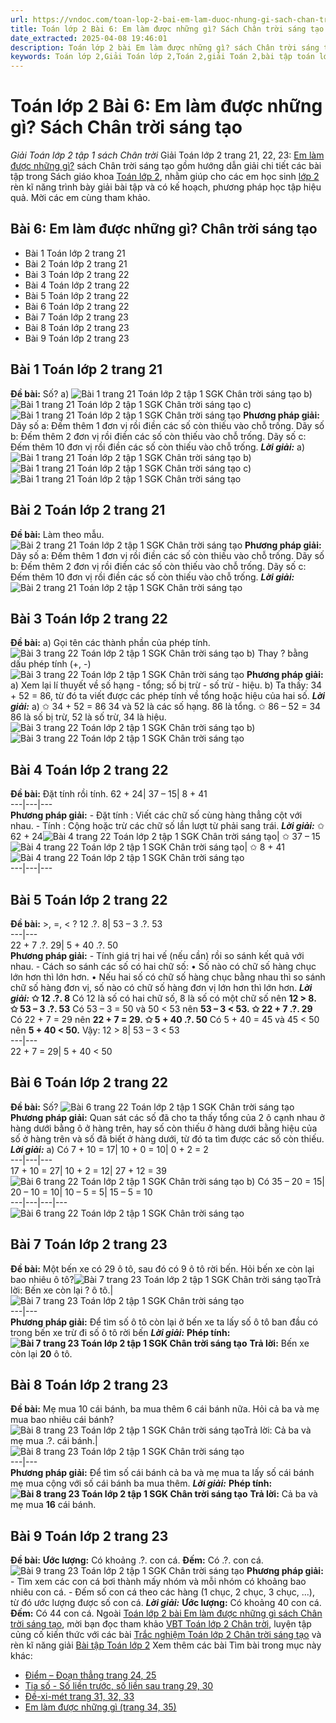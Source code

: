 ```yaml
---
url: https://vndoc.com/toan-lop-2-bai-em-lam-duoc-nhung-gi-sach-chan-troi-sang-tao-234830
title: Toán lớp 2 Bài 6: Em làm được những gì? Sách Chân trời sáng tạo - Giải Toán lớp 2 tập 1 sách Chân trời - VnDoc.com
date_extracted: 2025-04-08 19:46:01
description: Toán lớp 2 bài Em làm được những gì? sách Chân trời sáng tạo với hướng dẫn chi tiết lời giải giúp cho các em học sinh tham khảo, ôn tập, củng cố kỹ năng giải Toán lớp 2.
keywords: Toán lớp 2,Giải Toán lớp 2,Toán 2,giải Toán 2,bài tập toán lớp 2,toan lop 2,toán lớp 2 tập 1,toán lớp 2 tập 2,toán 2 tập 1,toán 2 tập 2,học toán lớp 2,toán lớp 2 sách Chân trời,toán lớp 2 chân trời sáng tạo,Sách giáo khoa lớp 2 Chân trời sáng tạo,giải toán lớp 2 chân trời sáng tạo
---
```


# Toán lớp 2 Bài 6: Em làm được những gì? Sách Chân trời sáng tạo
 _Giải Toán lớp 2 tập 1 sách Chân trời_
Giải Toán lớp 2 trang 21, 22, 23: [Em làm được những gì?](<https://vndoc.com/toan-lop-2-bai-em-lam-duoc-nhung-gi-sach-chan-troi-sang-tao-234830>) sách Chân trời sáng tạo gồm hướng dẫn giải chi tiết các bài tập trong  Sách giáo khoa [Toán lớp 2](<https://vndoc.com/toan-lop2> "Toán lớp 2"), nhằm giúp cho các em học sinh [lớp 2](<https://vndoc.com/tai-lieu-hoc-tap-lop2>) rèn kĩ năng trình bày giải bài tập và có kế hoạch, phương pháp học tập hiệu quả. Mời các em cùng tham khảo.
## **Bài 6: Em làm được những gì? Chân trời sáng tạo**
  * Bài 1 Toán lớp 2 trang 21
  * Bài 2 Toán lớp 2 trang 21
  * Bài 3 Toán lớp 2 trang 22
  * Bài 4 Toán lớp 2 trang 22 
  * Bài 5 Toán lớp 2 trang 22
  * Bài 6 Toán lớp 2 trang 22
  * Bài 7 Toán lớp 2 trang 23
  * Bài 8 Toán lớp 2 trang 23 
  * Bài 9 Toán lớp 2 trang 23

## Bài 1 Toán lớp 2 trang 21
**Đề bài:** Số?
a\)
![Bài 1 trang 21 Toán lớp 2 tập 1 SGK Chân trời sáng tạo](https://i.vdoc.vn/data/image/2021/06/09/bai-1-toan-lop-2-trang-21-tap-1-chan-troi-anh-so-1.jpg)
b\)
![Bài 1 trang 21 Toán lớp 2 tập 1 SGK Chân trời sáng tạo](https://i.vdoc.vn/data/image/2021/06/09/bai-1-toan-lop-2-trang-21-tap-1-chan-troi-anh-so-2.jpg)
c\)
![Bài 1 trang 21 Toán lớp 2 tập 1 SGK Chân trời sáng tạo](https://i.vdoc.vn/data/image/2021/06/09/bai-1-toan-lop-2-trang-21-tap-1-chan-troi-anh-so-3.jpg)
**Phương pháp giải:**
Dãy số a: Đếm thêm 1 đơn vị rồi điền các số còn thiếu vào chỗ trống.
Dãy số b: Đếm thêm 2 đơn vị rồi điền các số còn thiếu vào chỗ trống.
Dãy số c: Đếm thêm 10 đơn vị rồi điền các số còn thiếu vào chỗ trống.
_**Lời giải:**_
a\)
![Bài 1 trang 21 Toán lớp 2 tập 1 SGK Chân trời sáng tạo](https://i.vdoc.vn/data/image/2021/06/09/bai-1-toan-lop-2-trang-21-tap-1-chan-troi-anh-so-4.jpg)
b\)
![Bài 1 trang 21 Toán lớp 2 tập 1 SGK Chân trời sáng tạo](https://i.vdoc.vn/data/image/2021/06/09/bai-1-toan-lop-2-trang-21-tap-1-chan-troi-anh-so-5.jpg)
c\)
![Bài 1 trang 21 Toán lớp 2 tập 1 SGK Chân trời sáng tạo](https://i.vdoc.vn/data/image/2021/06/09/bai-1-toan-lop-2-trang-21-tap-1-chan-troi-anh-so-6.jpg)
## Bài 2 Toán lớp 2 trang 21
**Đề bài:** Làm theo mẫu.
![Bài 2 trang 21 Toán lớp 2 tập 1 SGK Chân trời sáng tạo](https://i.vdoc.vn/data/image/2021/06/09/bai-2-toan-lop-2-trang-21-tap-1-chan-troi-anh-so-1.jpg)
**Phương pháp giải:**
Dãy số a: Đếm thêm 1 đơn vị rồi điền các số còn thiếu vào chỗ trống.
Dãy số b: Đếm thêm 2 đơn vị rồi điền các số còn thiếu vào chỗ trống.
Dãy số c: Đếm thêm 10 đơn vị rồi điền các số còn thiếu vào chỗ trống.
_**Lời giải:**_
![Bài 2 trang 21 Toán lớp 2 tập 1 SGK Chân trời sáng tạo](https://i.vdoc.vn/data/image/2021/06/09/bai-2-toan-lop-2-trang-21-tap-1-chan-troi-anh-so-2.jpg)
## Bài 3 Toán lớp 2 trang 22
**Đề bài:**
a\) Gọi tên các thành phần của phép tính.
![Bài 3 trang 22 Toán lớp 2 tập 1 SGK Chân trời sáng tạo](https://i.vdoc.vn/data/image/2021/06/09/bai-3-toan-lop-2-trang-21-tap-1-chan-troi-anh-so-1.jpg)
b\) Thay ? bằng dấu phép tính \(+, -\)
![Bài 3 trang 22 Toán lớp 2 tập 1 SGK Chân trời sáng tạo](https://i.vdoc.vn/data/image/2021/06/09/bai-3-toan-lop-2-trang-21-tap-1-chan-troi-anh-so-2.jpg)
**Phương pháp giải:**
a\) Xem lại lí thuyết về số hạng - tổng; số bị trừ - số trừ - hiệu.
b\) Ta thấy: 34 + 52 = 86, từ đó ta viết được các phép tính về tổng hoặc hiệu của hai số.
_**Lời giải:**_
a\) ✩ 34 + 52 = 86
34 và 52 là các số hạng. 86 là tổng.
✩ 86 – 52 = 34
86 là số bị trừ, 52 là số trừ, 34 là hiệu.
![Bài 3 trang 22 Toán lớp 2 tập 1 SGK Chân trời sáng tạo](https://i.vdoc.vn/data/image/2021/06/09/bai-3-toan-lop-2-trang-21-tap-1-chan-troi-anh-so-3.jpg)
b\)
![Bài 3 trang 22 Toán lớp 2 tập 1 SGK Chân trời sáng tạo](https://i.vdoc.vn/data/image/2021/06/09/bai-3-toan-lop-2-trang-21-tap-1-chan-troi-anh-so-4.jpg)
## Bài 4 Toán lớp 2 trang 22
**Đề bài:** Đặt tính rồi tính.
62 + 24| 37 – 15| 8 + 41  
---|---|---  
**Phương pháp giải:**
\- Đặt tính : Viết các chữ số cùng hàng thẳng cột với nhau.
\- Tính : Cộng hoặc trừ các chữ số lần lượt từ phải sang trái.
_**Lời giải:**_
✩ 62 + 24![Bài 4 trang 22 Toán lớp 2 tập 1 SGK Chân trời sáng tạo](https://i.vdoc.vn/data/image/2021/06/09/bai-4-toan-lop-2-trang-21-tap-1-chan-troi-anh-so-1.jpg)| ✩ 37 – 15![Bài 4 trang 22 Toán lớp 2 tập 1 SGK Chân trời sáng tạo](https://i.vdoc.vn/data/image/2021/06/09/bai-4-toan-lop-2-trang-21-tap-1-chan-troi-anh-so-3.jpg)| ✩ 8 + 41![Bài 4 trang 22 Toán lớp 2 tập 1 SGK Chân trời sáng tạo](https://i.vdoc.vn/data/image/2021/06/09/bai-4-toan-lop-2-trang-21-tap-1-chan-troi-anh-so-2.jpg)  
---|---|---  
## Bài 5 Toán lớp 2 trang 22
**Đề bài:** >, =, < ?
12 .?. 8| 53 – 3 .?. 53  
---|---  
22 + 7 .?. 29| 5 + 40 .?. 50  
**Phương pháp giải:**
\- Tính giá trị hai vế \(nếu cần\) rồi so sánh kết quả với nhau.
\- Cách so sánh các số có hai chữ số:
• Số nào có chữ số hàng chục lớn hơn thì lớn hơn.
• Nếu hai số có chữ số hàng chục bằng nhau thì so sánh chữ số hàng đơn vị, số nào có chữ số hàng đơn vị lớn hơn thì lớn hơn.
_**Lời giải:**_
**✩ 12 .?. 8**
Có 12 là số có hai chữ số, 8 là số có một chữ số nên **12 > 8.**
**✩ 53 – 3 .?. 53**
Có 53 – 3 = 50 và 50 < 53 nên **53 – 3 < 53.**
**✩ 22 + 7 .?. 29**
Có 22 + 7 = 29 nên **22 + 7 = 29.**
**✩ 5 + 40 .?. 50**
Có 5 + 40 = 45 và 45 < 50 nên **5 + 40 < 50.**
Vậy:
12 > 8| 53 – 3 < 53  
---|---  
22 + 7 = 29| 5 + 40 < 50  
## Bài 6 Toán lớp 2 trang 22
**Đề bài:** Số?
![Bài 6 trang 22 Toán lớp 2 tập 1 SGK Chân trời sáng tạo](https://i.vdoc.vn/data/image/2021/06/09/bai-6-toan-lop-2-trang-21-tap-1-chan-troi-anh-so-1.jpg)
**Phương pháp giải:**
Quan sát các số đã cho ta thấy tổng của 2 ô cạnh nhau ở hàng dưới bằng ô ở hàng trên, hay số còn thiếu ở hàng dưới bằng hiệu của số ở hàng trên và số đã biết ở hàng dưới, từ đó ta tìm được các số còn thiếu.
_**Lời giải:**_
a\) Có
7 + 10 = 17| 10 + 0 = 10| 0 + 2 = 2  
---|---|---  
17 + 10 = 27| 10 + 2 = 12| 27 + 12 = 39  
![Bài 6 trang 22 Toán lớp 2 tập 1 SGK Chân trời sáng tạo](https://i.vdoc.vn/data/image/2021/06/09/bai-6-toan-lop-2-trang-21-tap-1-chan-troi-anh-so-3.jpg)
b\) Có
35 – 20 = 15| 20 – 10 = 10| 10 – 5 = 5| 15 – 5 = 10  
---|---|---|---  
![Bài 6 trang 22 Toán lớp 2 tập 1 SGK Chân trời sáng tạo](https://i.vdoc.vn/data/image/2021/06/09/bai-6-toan-lop-2-trang-21-tap-1-chan-troi-anh-so-4.jpg)
## Bài 7 Toán lớp 2 trang 23
**Đề bài:**
Một bến xe có 29 ô tô, sau đó có 9 ô tô rời bến. Hỏi bến xe còn lại bao nhiêu ô tô?![Bài 7 trang 23 Toán lớp 2 tập 1 SGK Chân trời sáng tạo](https://i.vdoc.vn/data/image/2021/06/09/bai-7-toan-lop-2-trang-21-tap-1-chan-troi-anh-so-2.jpg)Trả lời: Bến xe còn lại ? ô tô.| ![Bài 7 trang 23 Toán lớp 2 tập 1 SGK Chân trời sáng tạo](https://i.vdoc.vn/data/image/2021/06/09/bai-7-toan-lop-2-trang-21-tap-1-chan-troi-anh-so-1.jpg)  
---|---  
**Phương pháp giải:**
Để tìm số ô tô còn lại ở bến xe ta lấy số ô tô ban đầu có trong bến xe trừ đi số ô tô rời bến
 _**Lời giải:**_
**Phép tính:**
**![Bài 7 trang 23 Toán lớp 2 tập 1 SGK Chân trời sáng tạo](https://i.vdoc.vn/data/image/2021/06/09/bai-7-toan-lop-2-trang-21-tap-1-chan-troi-anh-so-3.jpg)**
**Trả lời:** Bến xe còn lại **20** ô tô.
## Bài 8 Toán lớp 2 trang 23
**Đề bài:**
Mẹ mua 10 cái bánh, ba mua thêm 6 cái bánh nữa. Hỏi cả ba và mẹ mua bao nhiêu cái bánh?![Bài 8 trang 23 Toán lớp 2 tập 1 SGK Chân trời sáng tạo](https://i.vdoc.vn/data/image/2021/06/09/bai-8-toan-lop-2-trang-21-tap-1-chan-troi-anh-so-2.jpg)Trả lời: Cả ba và mẹ mua .?. cái bánh.| ![Bài 8 trang 23 Toán lớp 2 tập 1 SGK Chân trời sáng tạo](https://i.vdoc.vn/data/image/2021/06/09/bai-8-toan-lop-2-trang-21-tap-1-chan-troi-anh-so-1.jpg)  
---|---  
**Phương pháp giải:**
Để tìm số cái bánh cả ba và mẹ mua ta lấy số cái bánh mẹ mua cộng với số cái bánh ba mua thêm.
_**Lời giải:**_
**Phép tính:**
**![Bài 8 trang 23 Toán lớp 2 tập 1 SGK Chân trời sáng tạo](https://i.vdoc.vn/data/image/2021/06/09/bai-8-toan-lop-2-trang-21-tap-1-chan-troi-anh-so-3.jpg)**
**Trả lời:** Cả ba và mẹ mua **16** cái bánh.
## Bài 9 Toán lớp 2 trang 23
**Đề bài:** **Ước lượng:** Có khoảng .?. con cá.
**Đếm:** Có .?. con cá.
![Bài 9 trang 23 Toán lớp 2 tập 1 SGK Chân trời sáng tạo](https://i.vdoc.vn/data/image/2021/06/09/bai-9-toan-lop-2-trang-23-tap-1-chan-troi-anh-so-1.jpg)
**Phương pháp giải:**
\- Tìm xem các con cá bơi thành mấy nhóm và mỗi nhóm có khoảng bao nhiêu con cá.
\- Đếm số con cá theo các hàng \(1 chục, 2 chục, 3 chục, ...\), từ đó ước lượng được số con cá.
_**Lời giải:**_
**Ước lượng:** Có khoảng 40 con cá.
**Đếm:** Có 44 con cá.
Ngoài [Toán lớp 2 bài Em làm được những gì sách Chân trời sáng tạo](<https://vndoc.com/toan-lop-2-bai-em-lam-duoc-nhung-gi-sach-chan-troi-sang-tao-234830>), mời bạn đọc tham khảo [VBT Toán lớp 2 Chân trời](<https://vndoc.com/vo-bai-tap-toan-lop-2-chan-troi-sang-tao> "VBT Toán lớp 2 Chân trời"), luyện tập củng cố kiến thức với các bài [Trắc nghiệm Toán lớp 2 Chân trời sáng tạo](<https://vndoc.com/trac-nghiem-toan-lop-2-chan-troi-sang-tao> "Trắc nghiệm Toán lớp 2 Chân trời sáng tạo") và rèn kĩ năng giải [Bài tập Toán lớp 2](<https://vndoc.com/bai-tap-toan-lop2> "Bài tập Toán lớp 2")
Xem thêm các bài Tìm bài trong mục này khác:
  * [Điểm – Đoạn thẳng trang 24, 25](</toan-lop-2-bai-7-diem-doan-thang-sach-chan-troi-sang-tao-234874>)
  * [ Tia số - Số liền trước, số liền sau trang 29, 30](</toan-lop-2-bai-7-tia-so-so-lien-truoc-so-lien-sau-sach-chan-troi-sang-tao-236002>)
  * [Đề-xi-mét trang 31, 32, 33](</toan-lop-2-bai-8-de-xi-met-sach-chan-troi-sang-tao-236008>)
  * [ Em làm được những gì \(trang 34, 35\)](</toan-lop-2-bai-em-lam-duoc-nhung-gi-trang-34-35-chan-troi-sang-tao-236011>)

